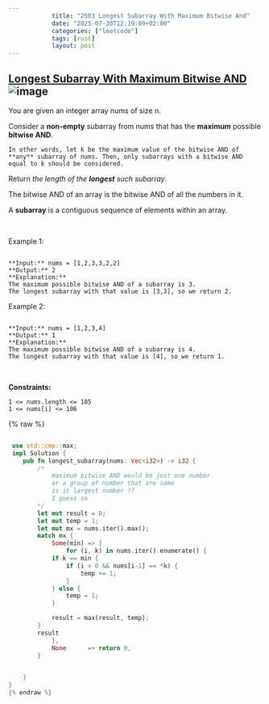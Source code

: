 ```yaml
---
            title: "2503 Longest Subarray With Maximum Bitwise And"
            date: "2025-07-30T12:19:09+02:00"
            categories: ["leetcode"]
            tags: [rust]
            layout: post
---
```

            
## [Longest Subarray With Maximum Bitwise AND](https://leetcode.com/problems/longest-subarray-with-maximum-bitwise-and) ![image](https://img.shields.io/badge/Difficulty-Medium-orange)

You are given an integer array nums of size n.

Consider a **non-empty** subarray from nums that has the **maximum** possible **bitwise AND**.

	In other words, let k be the maximum value of the bitwise AND of **any** subarray of nums. Then, only subarrays with a bitwise AND equal to k should be considered.

Return *the length of the **longest** such subarray*.

The bitwise AND of an array is the bitwise AND of all the numbers in it.

A **subarray** is a contiguous sequence of elements within an array.

 

Example 1:

```

**Input:** nums = [1,2,3,3,2,2]
**Output:** 2
**Explanation:**
The maximum possible bitwise AND of a subarray is 3.
The longest subarray with that value is [3,3], so we return 2.

```

Example 2:

```

**Input:** nums = [1,2,3,4]
**Output:** 1
**Explanation:**
The maximum possible bitwise AND of a subarray is 4.
The longest subarray with that value is [4], so we return 1.

```

 

**Constraints:**

	1 <= nums.length <= 105
	1 <= nums[i] <= 106

{% raw %}
```rust

 use std::cmp::max;
 impl Solution {
    pub fn longest_subarray(nums: Vec<i32>) -> i32 {
        /*
            maximum bitwise AND would be just one number 
            or a group of number that are same
            is it largest number ??
            I guess so 
        */
        let mut result = 0;
        let mut temp = 1;
        let mut mx = nums.iter().max();
        match mx {
            Some(min) => {
                for (i, k) in nums.iter().enumerate() {
            if k == min {
                if (i > 0 && nums[i-1] == *k) {
                    temp += 1;
                }
            } else {
                temp = 1;
            }

            result = max(result, temp);
        }
        result
            },
            None      => return 0,
        }
        

    }
}
{% endraw %}
